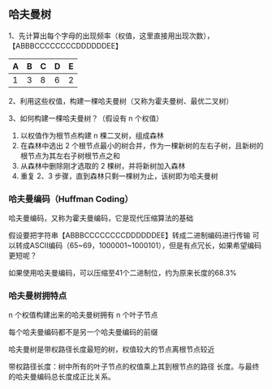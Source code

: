 ## 哈夫曼树

1、先计算出每个字母的出现频率（权值，这里直接用出现次数），【ABBBCCCCCCCCDDDDDDEE】

| A    | B    | C    | D    | E    |
| ---- | ---- | ---- | ---- | ---- |
| 1    | 3    | 8    | 6    | 2    |

2、利用这些权值，构建一棵哈夫曼树（又称为霍夫曼树、最优二叉树）

3、如何构建一棵哈夫曼树？（假设有 n 个权值）

1. 以权值作为根节点构建 n 棵二叉树，组成森林
2. 在森林中选出 2 个根节点最小的树合并，作为一棵新树的左右子树，且新树的根节点为其左右子树根节点之和
3. 从森林中删除刚才选取的 2 棵树，并将新树加入森林
4. 重复 2、3 步骤，直到森林只剩一棵树为止，该树即为哈夫曼树

### 哈夫曼编码（Huffman Coding）

哈夫曼编码，又称为霍夫曼编码，它是现代压缩算法的基础

假设要把字符串【ABBBCCCCCCCCDDDDDDEE】转成二进制编码进行传输 可以转成ASCII编码（65~69，1000001~1000101），但是有点冗长，如果希望编码更短呢？

如果使用哈夫曼编码，可以压缩至41个二进制位，约为原来长度的68.3%

### 哈夫曼树拥特点

n 个权值构建出来的哈夫曼树拥有 n 个叶子节点 

每个哈夫曼编码都不是另一个哈夫曼编码的前缀 

哈夫曼树是带权路径长度最短的树，权值较大的节点离根节点较近 

带权路径长度：树中所有的叶子节点的权值乘上其到根节点的路径 长度。与最终的哈夫曼编码总长度成正比关系。